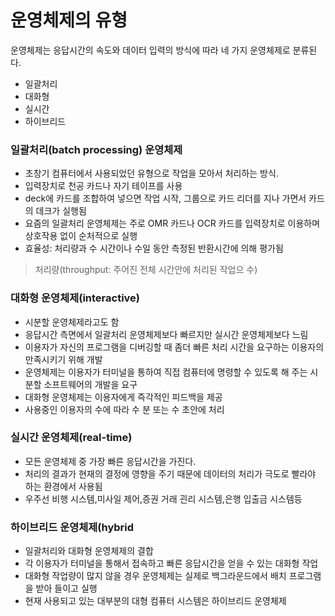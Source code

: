 # 운영체제의 유형
운영체제는 응답시간의 속도와 데이터 입력의 방식에 따라 네 가지 운영체제로 분류된다. 
- 일괄처리
- 대화형
- 실시간
- 하이브리드

### 일괄처리(batch processing) 운영체제
- 초창기 컴퓨터에서 사용되었던 유형으로 작업을 모아서 처리하는 방식.  
- 입력장치로 천공 카드나 자기 테이프를 사용
- deck에 카드를 조합하여 넣으면 작업 시작, 그룹으로 카드 리더를 지나 가면서 카드의 데크가 실행됨
- 요즘의 일괄처리 운영체제는 주로 OMR 카드나 OCR 카드를 입력장치로 이용하며 상호작용 없이 순처적으로 실행
- 효율성: 처리량과 수 시간이나 수일 동안 측정된 반환시간에 의해 평가됨
> 처리량(throughput: 주어진 전체 시간안에 처리된 작업으 수)

### 대화형 운영체제(interactive)
- 시분할 운영체제라고도 함
- 응답시간 측면에서 일괄처리 운영체제보다 빠르지만 실시간 운영체제보다 느림
- 이용자가 자신의 프로그램을 디버깅할 때 좀더 빠른 처리 시간을 요구하는 이용자의 만족시키기 위해 개발
- 운영체제는 이용자가 터미널을 통하여 직접 컴퓨터에 명령할 수 있도록 해 주는 시분할 소프트웨어의 개발을 요구
- 대화형 운영체제는 이용자에게 즉각적인 피드백을 제공
- 사용중인 이용자의 수에 따라 수 분 또는 수 초안에 처리

### 실시간 운영체제(real-time)
- 모든 운영체제 중 가장 빠른 응답시간을 가진다.
- 처리의 결과가 현재의 결정에 영향을 주기 때문에 데이터의 처리가 극도로 빨라야 하는 환경에서 사용됨
- 우주선 비행 시스템,미사일 제어,증권 거래 괸리 시스템,은행 입출금 시스템등

### 하이브리드 운영체제(hybrid
- 일괄처리와 대화형 운영체제의 결합
- 각 이용자가 터미널을 통해서 접속하고 빠른 응답시간을 얻을 수 있는 대화형 작업
- 대화형 작업량이 많지 않을 경우 운영체제는 실제로 백그라운드에서 배치 프로그램을 받아 들이고 실행
- 현재 사용되고 있는 대부분의 대형 컴퓨터 시스템은 하이브리드 운영체제